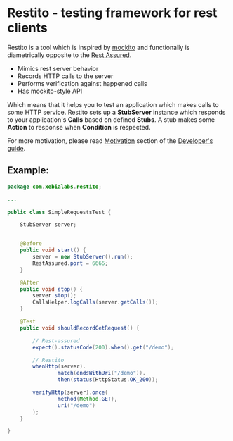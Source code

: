 Restito - testing framework for rest clients
============================================

Restito is a tool which is inspired by [mockito](http://code.google.com/p/mockito/) and functionally is diametrically opposite to the [Rest Assured](http://code.google.com/p/rest-assured).

* Mimics rest server behavior
* Records HTTP calls to the server
* Performs verification against happened calls
* Has mockito-style API

Which means that it helps you to test an application which makes calls to some HTTP service. Restito sets up a <b>StubServer</b> instance which responds to your application's <b>Calls</b> based on defined <b>Stubs</b>. A stub makes some <b>Action</b> to response when <b>Condition</b> is respected.

For more motivation, please read [Motivation](restito/guide.md#motivation) section of the [Developer's guide](restito/guide.md).



Example:
---------
```java
package com.xebialabs.restito;

...

public class SimpleRequestsTest {

	StubServer server;


	@Before
	public void start() {
		server = new StubServer().run();
		RestAssured.port = 6666;
	}

	@After
	public void stop() {
		server.stop();
		CallsHelper.logCalls(server.getCalls());
	}

	@Test
	public void shouldRecordGetRequest() {

		// Rest-assured
		expect().statusCode(200).when().get("/demo");

		// Restito
		whenHttp(server).
				match(endsWithUri("/demo")).
				then(status(HttpStatus.OK_200));

		verifyHttp(server).once(
				method(Method.GET),
				uri("/demo")
		);
	}

}
```